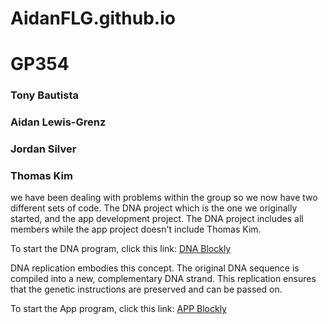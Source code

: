 # AidanFLG.github.io
# GP354
### Tony Bautista
### Aidan Lewis-Grenz
### Jordan Silver
### Thomas Kim

we have been dealing with problems within the group so we now have two different sets of code. The DNA project which is the one we originally started, and the app development project. The DNA project includes all members while the app project doesn't include Thomas Kim.

To start the DNA program, click this link:
[DNA Blockly](https://AidanFLG.github.io/DNA-Blockly/)

DNA replication embodies this concept. The original DNA sequence is compiled into a new, complementary DNA strand. This replication ensures that the genetic instructions are preserved and can be passed on.

To start the App program, click this link:
[APP Blockly](https://AidanFLG.github.io/App_builder/)

